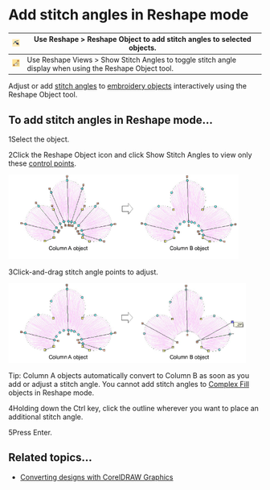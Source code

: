 # Add stitch angles in Reshape mode

| ![ReshapeObject.png](assets/ReshapeObject.png)       | Use Reshape > Reshape Object to add stitch angles to selected objects.                                    |
| ---------------------------------------------------- | --------------------------------------------------------------------------------------------------------- |
| ![ShowStitchAngles.png](assets/ShowStitchAngles.png) | Use Reshape Views > Show Stitch Angles to toggle stitch angle display when using the Reshape Object tool. |

Adjust or add [stitch angles](../../glossary/glossary) to [embroidery objects](../../glossary/glossary) interactively using the Reshape Object tool.

## To add stitch angles in Reshape mode...

1Select the object.

2Click the Reshape Object icon and click Show Stitch Angles to view only these [control points](../../glossary/glossary).

![quality00028.png](assets/quality00028.png)

3Click-and-drag stitch angle points to adjust.

![quality00031.png](assets/quality00031.png)

Tip: Column A objects automatically convert to Column B as soon as you add or adjust a stitch angle. You cannot add stitch angles to [Complex Fill](../../glossary/glossary) objects in Reshape mode.

4Holding down the Ctrl key, click the outline wherever you want to place an additional stitch angle.

5Press Enter.

## Related topics...

- [Converting designs with CorelDRAW Graphics](../../Automatic/automatic/Converting_designs_with_CorelDRAW_Graphics)
